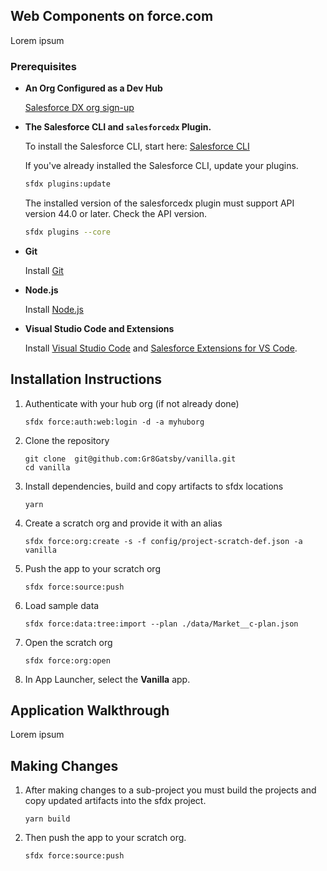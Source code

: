 ## Web Components on force.com

Lorem ipsum

### Prerequisites

- **An Org Configured as a Dev Hub**

    <a href="https://developer.salesforce.com/promotions/orgs/dx-signup" target="_blank">Salesforce DX org sign-up</a>

- **The Salesforce CLI and `salesforcedx` Plugin.**

    To install the Salesforce CLI, start here: <a href="https://developer.salesforce.com/tools/sfdxcli" target="_blank">Salesforce CLI</a>

    If you've already installed the Salesforce CLI, update your plugins.
    ```bash
    sfdx plugins:update
    ```

    The installed version of the salesforcedx plugin must support API version 44.0 or later. Check the API version.
    ```bash
    sfdx plugins --core
    ```
- **Git**

   Install [Git](https://help.github.com/articles/set-up-git/)

- **Node.js**

   Install [Node.js](https://nodejs.org)

- **Visual Studio Code and Extensions**

    Install [Visual Studio Code](https://code.visualstudio.com/) and [Salesforce Extensions for VS Code](https://marketplace.visualstudio.com/items?itemName=salesforce.salesforcedx-vscode).


## Installation Instructions

1. Authenticate with your hub org (if not already done)
    ```
    sfdx force:auth:web:login -d -a myhuborg
    ```

1. Clone the repository
    ```
    git clone  git@github.com:Gr8Gatsby/vanilla.git
    cd vanilla
    ```

1. Install dependencies, build and copy artifacts to sfdx locations
    ```
    yarn
    ```

1. Create a scratch org and provide it with an alias
    ```
    sfdx force:org:create -s -f config/project-scratch-def.json -a vanilla
    ```

1. Push the app to your scratch org
    ```
    sfdx force:source:push
    ```

1. Load sample data
    ```
    sfdx force:data:tree:import --plan ./data/Market__c-plan.json
    ```

1. Open the scratch org
    ```
    sfdx force:org:open
    ```

1. In App Launcher, select the **Vanilla** app.


## Application Walkthrough

Lorem ipsum


## Making Changes

1. After making changes to a sub-project you must build the projects and copy updated artifacts into the sfdx project.
    ```
    yarn build
    ```

1. Then push the app to your scratch org.
    ```
    sfdx force:source:push
    ```

